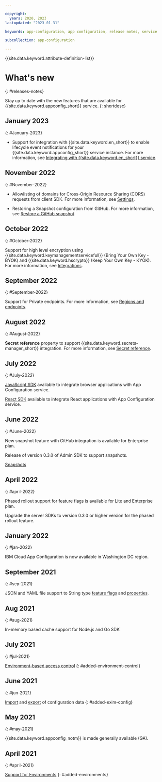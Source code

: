 ```yaml
---

copyright:
  years: 2020, 2023
lastupdated: "2023-01-31"

keywords: app-configuration, app configuration, release notes, service updates, service bulletin,

subcollection: app-configuration

---
```


{{site.data.keyword.attribute-definition-list}}

# What's new
{: #releases-notes}

Stay up to date with the new features that are available for {{site.data.keyword.appconfig_short}} service.
{: shortdesc}

## January 2023
{: #January-2023}

- Support for integration with {{site.data.keyword.en_short}} to enable lifecycle event notifications for your {{site.data.keyword.appconfig_short}} service instance. For more information, see [Integrating with {{site.data.keyword.en_short}} service](/docs/app-configuration?topic=app-configuration-ac-int-en).

## November 2022
{: #November-2022}

- Allowlisting of domains for Cross-Origin Resource Sharing (CORS) requests from client SDK. For more information, see [Settings](/docs/app-configuration?topic=app-configuration-ac-settings).

- Restoring a Snapshot configuration from GitHub. For more information, see [Restore a GitHub snapshot](/docs/app-configuration?topic=app-configuration-ac-snapshots#ac-restore-a-snapshot).

## October 2022
{: #October-2022}

Support for high level encryption using {{site.data.keyword.keymanagementservicefull}} (Bring Your Own Key - BYOK) and {{site.data.keyword.hscrypto}} (Keep Your Own Key - KYOK). For more information, see [Integrations](/docs/app-configuration?topic=app-configuration-ac-integrations).

## September 2022
{: #September-2022}

Support for Private endpoints. For more information, see [Regions and endpoints](/docs/app-configuration?topic=app-configuration-ac-regions-endpoints).

## August 2022
{: #August-2022}

**Secret reference** property to support {{site.data.keyword.secrets-manager_short}} integration. For more information, see [Secret reference](/docs/app-configuration?topic=app-configuration-ac-properties#property-type-secret-reference).

## July 2022
{: #July-2022}

[JavaScript SDK](/docs/app-configuration?topic=app-configuration-ac-javascript) available to integrate browser applications with App Configuration service.

[React SDK](/docs/app-configuration?topic=app-configuration-ac-react) available to integrate React applications with App Configuration service.

## June 2022
{: #June-2022}

New snapshot feature with GitHub integration is available for Enterprise plan.

Release of version 0.3.0 of Admin SDK to support snapshots.

[Snapshots](/docs/app-configuration?topic=app-configuration-ac-snapshots)

## April 2022
{: #april-2022}

Phased rollout support for feature flags is available for Lite and Enterprise plan.

Upgrade the server SDKs to version 0.3.0 or higher version for the phased rollout feature.

## January 2022
{: #jan-2022}

IBM Cloud App Configuration is now available in Washington DC region.

## September 2021
{: #sep-2021}

JSON and YAML file support to String type [feature flags](/docs/app-configuration?topic=app-configuration-ac-feature-flags) and [properties](/docs/app-configuration?topic=app-configuration-ac-properties).

## Aug 2021
{: #aug-2021}

In-memory based cache support for Node.js and Go SDK

## July 2021
{: #jul-2021}

[Environment-based access control](/docs/app-configuration?topic=app-configuration-ac-service-access-level-management)
{: #added-environment-control}

## June 2021
{: #jun-2021}

[Import](/docs/app-configuration?topic=app-configuration-cli-plugin-app-configuration-cli#ac-ibmcloud-ac-import) and [export](/docs/app-configuration?topic=app-configuration-cli-plugin-app-configuration-cli#ac-ibmcloud-ac-export) of configuration data
{: #added-exim-config}

## May 2021
{: #may-2021}

{{site.data.keyword.appconfig_notm}} is made generally available (GA).

## April 2021
{: #april-2021}

[Support for Environments](/docs/app-configuration?topic=app-configuration-ac-environments)
{: #added-environments}
